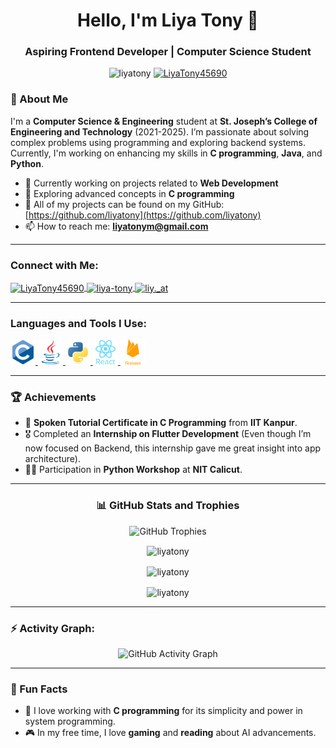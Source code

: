 <h1 align="center">Hello, I'm Liya Tony 👋</h1>
<h3 align="center">Aspiring Frontend Developer | Computer Science Student</h3>

<p align="center"> 
  <img src="https://komarev.com/ghpvc/?username=liyatony&label=Profile%20Views&color=0e75b6&style=flat" alt="liyatony" /> 
  <a href="https://x.com/LiyaTony45690" target="blank">
    <img src="https://img.shields.io/twitter/follow/LiyaTony45690?logo=twitter&style=for-the-badge" alt="LiyaTony45690" />
  </a>
</p>

### 🚀 About Me
I'm a **Computer Science & Engineering** student at **St. Joseph’s College of Engineering and Technology** (2021-2025). I’m passionate about solving complex problems using programming and exploring backend systems. Currently, I'm working on enhancing my skills in **C programming**, **Java**, and **Python**.

- 🔭 Currently working on projects related to **Web Development** 
- 🌱 Exploring advanced concepts in **C programming** 
- 💼 All of my projects can be found on my GitHub: [https://github.com/liyatony](https://github.com/liyatony)
- 📫 How to reach me: **liyatonym@gmail.com**

---

<h3 align="left">Connect with Me:</h3>
<p align="left">
  <a href="https://x.com/LiyaTony45690" target="blank">
    <img align="center" src="https://raw.githubusercontent.com/rahuldkjain/github-profile-readme-generator/master/src/images/icons/Social/twitter.svg" alt="LiyaTony45690" height="30" width="40" />
  </a>
  <a href="https://linkedin.com/in/liya-tony-86a568226" target="blank">
    <img align="center" src="https://raw.githubusercontent.com/rahuldkjain/github-profile-readme-generator/master/src/images/icons/Social/linked-in-alt.svg" alt="liya-tony" height="30" width="40" />
  </a>
  <a href="https://www.instagram.com/liy._at/" target="blank">
    <img align="center" src="https://raw.githubusercontent.com/rahuldkjain/github-profile-readme-generator/master/src/images/icons/Social/instagram.svg" alt="liy._at" height="30" width="40" />
  </a>
</p>

---

<h3 align="left">Languages and Tools I Use:</h3>
<p align="left">
  <a href="https://www.cprogramming.com/" target="_blank" rel="noreferrer">
    <img src="https://raw.githubusercontent.com/devicons/devicon/master/icons/c/c-original.svg" alt="C" width="40" height="40"/>
  </a>
  <a href="https://www.java.com" target="_blank" rel="noreferrer">
    <img src="https://raw.githubusercontent.com/devicons/devicon/master/icons/java/java-original.svg" alt="Java" width="40" height="40"/>
  </a>
  <a href="https://www.python.org" target="_blank" rel="noreferrer">
    <img src="https://raw.githubusercontent.com/devicons/devicon/master/icons/python/python-original.svg" alt="Python" width="40" height="40"/>
  </a>
  <a href="https://reactjs.org/" target="_blank" rel="noreferrer">
    <img src="https://raw.githubusercontent.com/devicons/devicon/master/icons/react/react-original-wordmark.svg" alt="React" width="40" height="40"/>
  </a>
  <a href="https://firebase.google.com/" target="_blank" rel="noreferrer">
    <img src="https://raw.githubusercontent.com/devicons/devicon/master/icons/firebase/firebase-plain-wordmark.svg" alt="Firebase" width="40" height="40"/>
  </a>
</p>

---
### 🏆 Achievements
- 🥇 **Spoken Tutorial Certificate in C Programming** from **IIT Kanpur**.
- 🎖️ Completed an **Internship on Flutter Development** (Even though I’m now focused on Backend, this internship gave me great insight into app architecture).
- 🧑‍💻 Participation in **Python Workshop** at **NIT Calicut**.

---
<h3 align="center">📊 GitHub Stats and Trophies</h3>
<p align="center">
  <img src="https://github-profile-trophy.vercel.app/?username=liyatony&theme=gruvbox" alt="GitHub Trophies" />
</p>

<p align="center">
  <img align="center" src="https://github-readme-streak-stats.herokuapp.com/?user=liyatony&theme=gruvbox" alt="liyatony" />
</p>

<p align="center">
  <img align="center" height="180em" src="https://github-readme-stats.vercel.app/api?username=liyatony&show_icons=true&locale=en&theme=gruvbox" alt="liyatony" />
</p>

<p align="center">
  <img align="center" height="180em" src="https://github-readme-stats.vercel.app/api/top-langs/?username=liyatony&langs_count=8&theme=gruvbox" alt="liyatony" />
</p>

---


### ⚡ Activity Graph:
<p align="center">
  <img src="https://github-readme-activity-graph.vercel.app/graph?username=liyatony&theme=react-dark" alt="GitHub Activity Graph" />
</p>

---

### 🎯 Fun Facts
- 🔧 I love working with **C programming** for its simplicity and power in system programming.
- 🎮 In my free time, I love **gaming** and **reading** about AI advancements.

